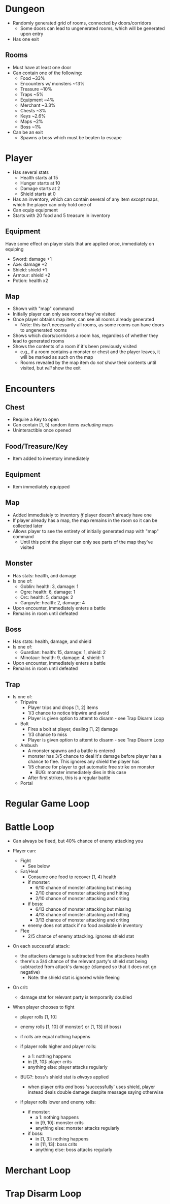 
Dungeon
=======
- Randomly generated grid of rooms, connected by doors/corridors
    - Some doors can lead to ungenerated rooms, which will be generated upon entry
- Has one exit

Rooms
-----
- Must have at least one door
- Can contain one of the following:
    - Food                      ~33%
    - Encounters w/ monsters    ~13%
    - Treasure                  ~10%
    - Traps                     ~5%
    - Equipment                 ~4%
    - Merchant                  ~3.3%
    - Chests                    ~3%
    - Keys                      ~2.6%
    - Maps                      ~2%
    - Boss                      ~1%
- Can be an exit
    - Spawns a boss which must be beaten to escape

Player
======
- Has several stats
    - Health    starts at 15
    - Hunger    starts at 10
    - Damage    starts at 2
    - Shield    starts at 0
- Has an inventory, which can contain several of any item *except* maps, which the player can only hold one of
- Can equip equipment
- Starts with 20 food and 5 treasure in inventory

Equipment
---------
Have some effect on player stats that are applied once, immediately on equiping
- Sword:    damage +1
- Axe:      damage +2
- Shield:   shield +1
- Armour:   shield +2
- Potion:   health x2

Map
---
- Shown with "map" command
- Initially player can only see rooms they've visited
- Once player obtains map item, can see all rooms already generated
    - Note: this isn't necessarily all rooms, as some rooms can have doors to ungenerated rooms
- Shows which doors/corridors a room has, regardless of whether they lead to generated rooms
- Shows the contents of a room if it's been previously visited
    - e.g., if a room contains a monster or chest and the player leaves, it will be marked as such on the map
    - Rooms revealed by the map item do *not* show their contents until visited, but *will* show the exit


Encounters
==========

Chest
-----
- Require a Key to open
- Can contain [1, 5) random items *excluding* maps
- Uninteractible once opened


Food/Treasure/Key
-----------------
- Item added to inventory immediately

Equipment
---------
- Item immediately equipped

Map
---
- Added immediately to inventory *if* player doesn't already have one
- If player already has a map, the map remains in the room so it can be collected later
- Allows player to see the entirety of initially generated map with "map" command
    - Until this point the player can only see parts of the map they've visited

Monster
-------
- Has stats: health, and damage
- Is one of:
    - Goblin:   health: 3, damage: 1
    - Ogre:     health: 6, damage: 1
    - Orc:      health: 5, damage: 2
    - Gargoyle: health: 2, damage: 4
- Upon encounter, immediately enters a battle
- Remains in room until defeated

Boss
----
- Has stats: health, damage, and shield
- Is one of:
    - Guardian: health: 15, damage: 1, shield: 2
    - Minotaur: health: 9,  damage: 4, shield: 1
- Upon encounter, immediately enters a battle
- Remains in room until defeated

Trap
----
- Is one of:
    - Tripwire
        - Player trips and drops [1, 2] items
        - 1/3 chance to notice tripwire and avoid
        - Player is given option to attemt to disarm - see Trap Disarm Loop
    - Bolt
        - Fires a bolt at player, dealing [1, 2] damage
        - 1/3 chance to miss
        - Player is given option to attemt to disarm - see Trap Disarm Loop
    - Ambush
        - A monster spawns and a battle is entered
        - monster has 3/5 chance to deal it's damage before player has a chance to flee. This ignores any shield the player has
        - 1/5 chance for player to get automatic free strike on monster
            - BUG: monster immediately dies in this case
        - After first strikes, this is a regular battle
    - Portal


Regular Game Loop
=================



Battle Loop
===========
- Can always be fleed, but 40% chance of enemy attacking you
- Player can:
    - Fight
        - See below
    - Eat/Heal
        - Consume one food to recover [1, 4) health
        - if monster:
            - 6/10 chance of monster attacking but missing
            - 2/10 chance of monster attacking and hitting
            - 2/10 chance of monster attacking and criting
        - if boss:
            - 6/13 chance of monster attacking but missing
            - 4/13 chance of monster attacking and hitting
            - 3/13 chance of monster attacking and criting
        - enemy does not attack if no food available in inventory
    - Flee
        - 2/5 chance of enemy attacking. ignores shield stat 

- On each successful attack:
    - the attackers damage is subtracted from the attackees health
    - there's a 3/4 chance of the relevant party's shield stat being subtracted from attack's damage (clamped so that it does not go negative)
        - Note: the shield stat is ignored while fleeing

- On crit:
    - damage stat for relevant party is temporarily doubled

- When player chooses to fight
    - player rolls [1, 10]
    - enemy rolls [1, 10]  (if monster) or [1, 13]  (if boss)
    - if rolls are equal nothing happens
    - if player rolls higher and player rolls:
        - a 1:              nothing happens
        - in [9, 10]:       player crits
        - anything else:    player attacks regularly
    - BUG?: boss's shield stat is _always_ applied
        - when player crits *and* boss 'successfully' uses shield, player instead deals double damage despite message saying otherwise

    - if player rolls lower and enemy rolls:
        - if monster:
            - a 1:              nothing happens
            - in [9, 10]:       monster crits
            - anything else:    monster attacks regularly
        - if boss:
            - in [1, 3]:        nothing happens
            - in [11, 13]:      boss crits
            - anything else:    boss attacks regularly



Merchant Loop
=============


Trap Disarm Loop
================